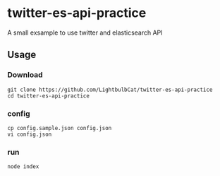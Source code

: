 # twitter-es-api-practice

A small exsample to use twitter and elasticsearch API

## Usage
### Download
```
git clone https://github.com/LightbulbCat/twitter-es-api-practice
cd twitter-es-api-practice
```

### config
```
cp config.sample.json config.json
vi config.json
```

### run
```
node index
```
